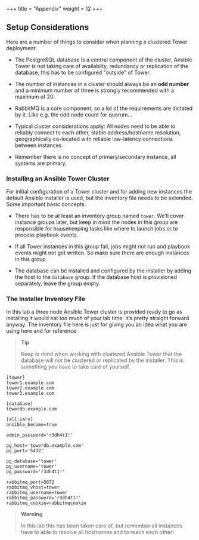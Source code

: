 +++
title = "Appendix"
weight = 12
+++

## Setup Considerations

Here are a number of things to consider when planning a clustered Tower
deployment:

  - The PostgreSQL database is a central component of the cluster.
    Ansible Tower is not taking care of availabilty, redundancy or
    replication of the database, this has to be configured "outside" of
    Tower.

  - The number of instances in a cluster should always be an **odd
    number** and a minimum number of three is strongly recommended with
    a maximum of 20.

  - RabbitMQ is a core component, so a lot of the requirements are
    dictated by it. Like e.g. the odd node count for quorum…

  - Typical cluster considerations apply: All nodes need to be able to
    reliably connect to each other, stable address/hostname resolution,
    geographically co-located with reliable low-latency connections
    between instances.

  - Remember there is no concept of primary/secondary instance, all
    systems are primary.

### Installing an Ansible Tower Cluster

For initial configuration of a Tower cluster and for adding new
instances the default Ansible installer is used, but the inventory file
needs to be extended. Some important basic concepts:

  - There has to be at least an inventory group named `tower`. We’ll
    cover instance groups later, but keep in mind the nodes in this
    group are responsible for housekeeping tasks like where to launch
    jobs or to process playbook events.

  - If all Tower instances in this group fail, jobs might not run and
    playbook events might not get written. So make sure there are enough
    instances in this group.

  - The database can be installed and configured by the installer by
    adding the host to the `database` group. If the database host is
    provisioned separately, leave the group empty.

### The Installer Inventory File

In this lab a three node Ansible Tower cluster is provided ready to go
as installing it would eat too much of your lab time. It’s pretty
straight forward anyway. The inventory file here is just for giving you
an idea what you are using here and for reference.

> **Tip**
>
> Keep in mind when working with clustered Ansible Tower that the
> database will not be clustered or replicated by the installer. This is
> something you have to take care of yourself.

    [tower]
    tower1.example.com
    tower2.example.com
    tower3.example.com

    [database]
    towerdb.example.com

    [all:vars]
    ansible_become=true

    admin_password='r3dh4t1!'

    pg_host='towerdb.example.com'
    pg_port='5432'

    pg_database='tower'
    pg_username='tower'
    pg_password='r3dh4t1!'

    rabbitmq_port=5672
    rabbitmq_vhost=tower
    rabbitmq_username=tower
    rabbitmq_password='r3dh4t1!'
    rabbitmq_cookie=rabbitmqcookie

> **Warning**
>
> In this lab this has been taken care of, but remember all instances
> have to able to resolve all hostnames and to reach each other\!
